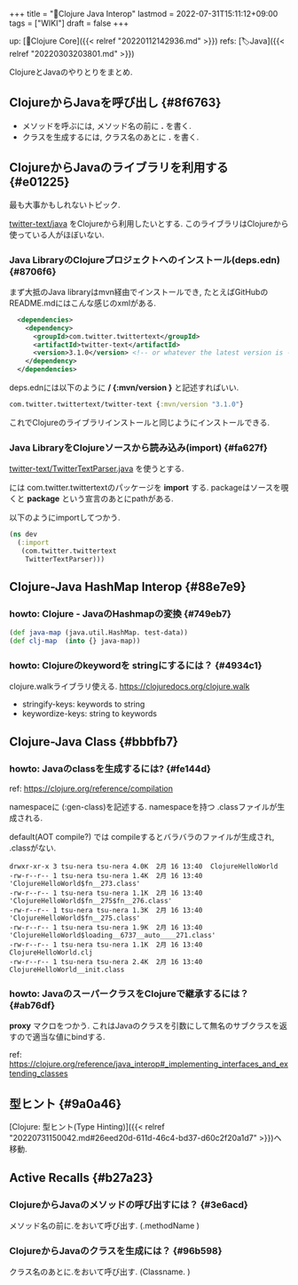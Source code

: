 +++
title = "📝Clojure Java Interop"
lastmod = 2022-07-31T15:11:12+09:00
tags = ["WIKI"]
draft = false
+++

up: [📂Clojure Core]({{< relref "20220112142936.md" >}}) refs: [🏷Java]({{< relref "20220303203801.md" >}})

ClojureとJavaのやりとりをまとめ.


## ClojureからJavaを呼び出し {#8f6763}

-   メソッドを呼ぶには, メソッド名の前に **.** を書く.
-   クラスを生成するには, クラス名のあとに **.** を書く.


## ClojureからJavaのライブラリを利用する {#e01225}

最も大事かもしれないトピック.

[twitter-text/java](https://github.com/twitter/twitter-text/tree/master/java) をClojureから利用したいとする. このライブラリはClojureから使っている人がほぼいない.


### Java LibraryのClojureプロジェクトへのインストール(deps.edn) {#8706f6}

まず大抵のJava libraryはmvn経由でインストールでき, たとえばGitHubのREADME.mdにはこんな感じのxmlがある.

```xml
  <dependencies>
    <dependency>
      <groupId>com.twitter.twittertext</groupId>
      <artifactId>twitter-text</artifactId>
      <version>3.1.0</version> <!-- or whatever the latest version is -->
    </dependency>
  </dependencies>
```

deps.ednには以下のように **<groupId>/<artifactId> {:mvn/version <version>}** と記述すればいい.

```clojure
com.twitter.twittertext/twitter-text {:mvn/version "3.1.0"}
```

これでClojureのライブラリインストールと同じようにインストールできる.


### Java LibraryをClojureソースから読み込み(import) {#fa627f}

[twitter-text/TwitterTextParser.java](https://github.com/twitter/twitter-text/blob/master/java/src/main/java/com/twitter/twittertext/TwitterTextParser.java) を使うとする.

には com.twitter.twittertextのパッケージを **import** する. packageはソースを覗くと **package** という宣言のあとにpathがある.

以下のようにimportしてつかう.

```clojure
(ns dev
  (:import
   (com.twitter.twittertext
    TwitterTextParser)))
```


## Clojure-Java HashMap Interop {#88e7e9}


### howto: Clojure - JavaのHashmapの変換 {#749eb7}

```clojure
(def java-map (java.util.HashMap. test-data))
(def clj-map  (into {} java-map))
```


### howto: Clojureのkeywordを stringにするには？ {#4934c1}

clojure.walkライブラリ使える. <https://clojuredocs.org/clojure.walk>

-   stringify-keys: keywords to string
-   keywordize-keys: string to keywords


## Clojure-Java Class {#bbbfb7}


### howto: Javaのclassを生成するには? {#fe144d}

ref: <https://clojure.org/reference/compilation>

namespaceに (:gen-class)を記述する.
namespaceを持つ .classファイルが生成される.

default(AOT compile?) では compileするとバラバラのファイルが生成され, .classがない.

```text
drwxr-xr-x 3 tsu-nera tsu-nera 4.0K  2月 16 13:40  ClojureHelloWorld
-rw-r--r-- 1 tsu-nera tsu-nera 1.4K  2月 16 13:40 'ClojureHelloWorld$fn__273.class'
-rw-r--r-- 1 tsu-nera tsu-nera 1.1K  2月 16 13:40 'ClojureHelloWorld$fn__275$fn__276.class'
-rw-r--r-- 1 tsu-nera tsu-nera 1.3K  2月 16 13:40 'ClojureHelloWorld$fn__275.class'
-rw-r--r-- 1 tsu-nera tsu-nera 1.9K  2月 16 13:40 'ClojureHelloWorld$loading__6737__auto____271.class'
-rw-r--r-- 1 tsu-nera tsu-nera 1.1K  2月 16 13:40  ClojureHelloWorld.clj
-rw-r--r-- 1 tsu-nera tsu-nera 2.4K  2月 16 13:40  ClojureHelloWorld__init.class
```


### howto: JavaのスーパークラスをClojureで継承するには？ {#ab76df}

**proxy** マクロをつかう.
これはJavaのクラスを引数にして無名のサブクラスを返すので適当な値にbindする.

ref: <https://clojure.org/reference/java_interop#_implementing_interfaces_and_extending_classes>


## 型ヒント {#9a0a46}

[Clojure: 型ヒント(Type Hinting)]({{< relref "20220731150042.md#26eed20d-611d-46c4-bd37-d60c2f20a1d7" >}})へ移動.


## Active Recalls {#b27a23}


### ClojureからJavaのメソッドの呼び出すには？ {#3e6acd}

メソッド名の前に.をおいて呼び出す. (.methodName )


### ClojureからJavaのクラスを生成には？ {#96b598}

クラス名のあとに.をおいて呼び出す. (Classname. )
